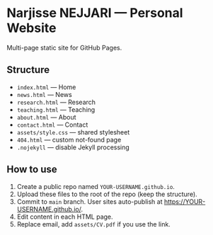 # Narjisse NEJJARI — Personal Website

Multi-page static site for GitHub Pages.

## Structure
- `index.html` — Home
- `news.html` — News
- `research.html` — Research
- `teaching.html` — Teaching
- `about.html` — About
- `contact.html` — Contact
- `assets/style.css` — shared stylesheet
- `404.html` — custom not-found page
- `.nojekyll` — disable Jekyll processing

## How to use
1. Create a public repo named `YOUR-USERNAME.github.io`.
2. Upload these files to the root of the repo (keep the structure).
3. Commit to `main` branch. User sites auto-publish at https://YOUR-USERNAME.github.io/.
4. Edit content in each HTML page.
5. Replace email, add `assets/CV.pdf` if you use the link.